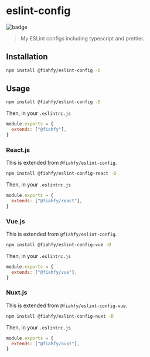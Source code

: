 # eslint-config

![badge](https://github.com/fiahfy/eslint-config/workflows/Node.js%20Package/badge.svg)

> My ESLint configs including typescript and prettier.

## Installation

```bash
npm install @fiahfy/eslint-config -D
```

## Usage

```bash
npm install @fiahfy/eslint-config -D
```

Then, in your `.eslintrc.js`

```js
module.exports = {
  extends: ["@fiahfy"],
}
```

### React.js

This is extended from `@fiahfy/eslint-config`.

```bash
npm install @fiahfy/eslint-config-react -D
```

Then, in your `.eslintrc.js`

```js
module.exports = {
  extends: ["@fiahfy/react"],
}
```

### Vue.js

This is extended from `@fiahfy/eslint-config`.

```bash
npm install @fiahfy/eslint-config-vue -D
```

Then, in your `.eslintrc.js`

```js
module.exports = {
  extends: ["@fiahfy/vue"],
}
```

### Nuxt.js

This is extended from `@fiahfy/eslint-config-vue`.

```bash
npm install @fiahfy/eslint-config-nuxt -D
```

Then, in your `.eslintrc.js`

```js
module.exports = {
  extends: ["@fiahfy/nuxt"],
}
```
